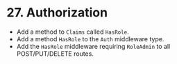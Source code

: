 # 27. Authorization

- Add a method to `Claims` called `HasRole`.
- Add a method `HasRole` to the `Auth` middleware type.
- Add the `HasRole` middleware requiring `RoleAdmin` to all POST/PUT/DELETE routes.
